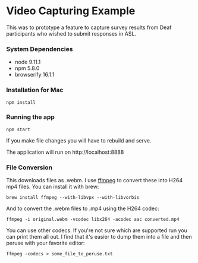 # Video Capturing Example
This was to prototype a feature to capture survey results from Deaf participants 
who wished to submit responses in ASL.

### System Dependencies
- node 9.11.1
- npm 5.8.0
- browserify 16.1.1

### Installation for Mac

```
npm install
```

### Running the app

```
npm start
```

If you make file changes you will have to rebuild and serve.

The application will run on http://localhost:8888

### File Conversion
This downloads files as .webm. I use [ffmpeg](https://www.ffmpeg.org/documentation.html) to convert these into H264 mp4 files.
You can install it with brew:
```
brew install ffmpeg --with-libvpx --with-libvorbis
```

And to convert the .webm files to .mp4 using the H264 codec:
```
ffmpeg -i original.webm -vcodec libx264 -acodec aac converted.mp4
```

You can use other codecs. If you're not sure which are supported run you can print them all out.
I find that it's easier to dump them into a file and then peruse with your favorite editor:
```
ffmpeg -codecs > some_file_to_peruse.txt
```
